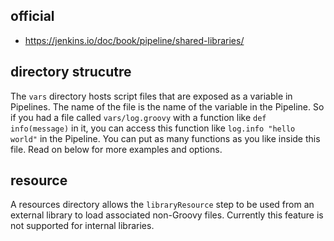 ## official
* https://jenkins.io/doc/book/pipeline/shared-libraries/

## directory strucutre

The `vars` directory hosts script files that are exposed as a variable in Pipelines. The name of the file is the name of the variable in the Pipeline. So if you had a file called `vars/log.groovy` with a function like `def info(message)` in it, you can access this function like `log.info "hello world"` in the Pipeline. You can put as many functions as you like inside this file. Read on below for more examples and options.

## resource
A resources directory allows the `libraryResource` step to be used from an external library to load associated non-Groovy files. Currently this feature is not supported for internal libraries.




